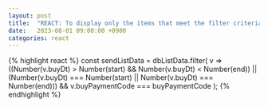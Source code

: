 ```yaml
---
layout: post
title:  "REACT: To display only the items that meet the filter criteria in the list"
date:   2023-08-01 09:00:00 +0900
categories: react
---
```


{% highlight react %}
const sendListData = dbListData.filter(
  v => ((Number(v.buyDt) > Number(start) && Number(v.buyDt) < Number(end)) || (Number(v.buyDt) === Number(start) || Number(v.buyDt) === Number(end))) && v.buyPaymentCode === buyPaymentCode
);
{% endhighlight %}
